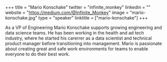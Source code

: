 +++
title = "Mario Konschake"
twitter = "infinite_monkey"
linkedin = ""
website = "https://medium.com/@Infinite_Monkey"
image = "mario-konschake.jpg"
type = "speaker"
linktitle = ["mario-konschake"]
+++

As a VP of Engineering Mario Konschake supports growing engineering and data science teams.  He has been working in the health  and ad tech industry, where he started his carerrer as a data scientist and technical product manager before transitioning into management.  Mario is passionate about creating great and safe work environments for teams to enable everyone to do their best work.
